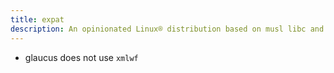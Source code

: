 ```yaml
---
title: expat
description: An opinionated Linux® distribution based on musl libc and toybox
---
```


- glaucus does not use `xmlwf`
